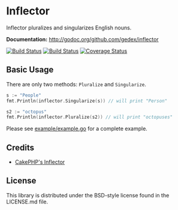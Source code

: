 Inflector
=========

Inflector pluralizes and singularizes English nouns.

**Documentation:** <http://godoc.org/github.com/gedex/inflector>

[![Build Status](https://travis-ci.org/gedex/inflector.png?branch=master)](https://travis-ci.org/gedex/inflector)
[![Build Status](https://drone.io/github.com/gedex/inflector/status.png)](https://drone.io/github.com/gedex/inflector/latest)
[![Coverage Status](https://coveralls.io/repos/gedex/inflector/badge.png?branch=master)](https://coveralls.io/r/gedex/inflector?branch=master)

## Basic Usage

There are only two methods: `Pluralize` and `Singularize`.

~~~go
s := "People"
fmt.Println(inflector.Singularize(s)) // will print "Person"

s2 := "octopus"
fmt.Println(inflector.Pluralize(s2)) // will print "octopuses"
~~~

Please see [example/example.go](./example/example.go) for a complete example.

## Credits

* [CakePHP's Inflector](https://github.com/cakephp/cakephp/blob/master/lib/Cake/Utility/Inflector.php)

## License

This library is distributed under the BSD-style license found in the LICENSE.md file.
